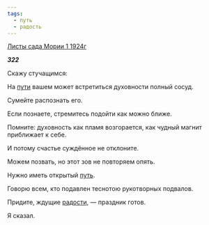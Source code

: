 ```yaml
---
tags:
  - путь
  - радость
---
```

[Листы сада Мории 1 1924г](https://127.0.0.1:4002/agni/1924)

___322___

Скажу стучащимся:   

На [пути](../../../tags/#[путь](../../../tags/#путь)) вашем может встретиться духовности полный сосуд.   

Сумейте распознать его.   

Если познаете, стремитесь подойти как можно ближе.   

Помните: духовность как пламя возгорается, как чудный магнит приближает к себе.   

И потому счастье суждённое не отклоните.   

Можем позвать, но этот зов не повторяем опять.   

Нужно иметь открытый [путь](../../../tags/#путь).   

Говорю всем, кто подавлен теснотою рукотворных подвалов.   

Придите, ждущие [радости](../../../tags/#радость), — праздник готов.   

Я сказал.   

